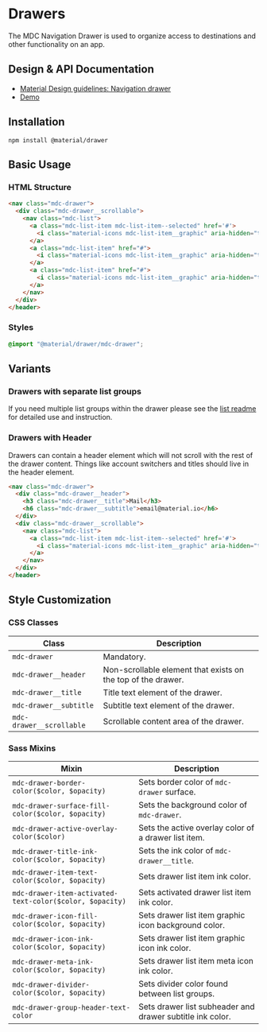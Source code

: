 <!--docs:
title: "Drawers"
layout: detail
section: components
excerpt: "Permanent, persistent, and temporary drawers."
iconId: side_navigation
path: /catalog/drawers/
-->

# Drawers

The MDC Navigation Drawer is used to organize access to destinations and other functionality on an app.

## Design & API Documentation

<ul class="icon-list">
  <li class="icon-list-item icon-list-item--spec">
    <a href="https://material.io/design/components/navigation-drawer.html">Material Design guidelines: Navigation drawer</a>
  </li>
  <li class="icon-list-item icon-list-item--link">
    <a href="https://material-components.github.io/material-components-web-catalog/#/component/drawer">Demo</a>
  </li>
</ul>

## Installation

```
npm install @material/drawer
```

## Basic Usage

### HTML Structure

```html
<nav class="mdc-drawer">
  <div class="mdc-drawer__scrollable">
    <nav class="mdc-list">
      <a class="mdc-list-item mdc-list-item--selected" href='#'>
        <i class="material-icons mdc-list-item__graphic" aria-hidden="true">inbox</i>Inbox
      </a>
      <a class="mdc-list-item" href="#">
        <i class="material-icons mdc-list-item__graphic" aria-hidden="true">send</i>Outgoing
      </a>
      <a class="mdc-list-item" href="#">
        <i class="material-icons mdc-list-item__graphic" aria-hidden="true">drafts</i>Drafts
      </a>
    </nav>
  </div>
</header>
```

### Styles

```scss
@import "@material/drawer/mdc-drawer";
```


## Variants

### Drawers with separate list groups

If you need multiple list groups within the drawer please see the [list readme](https://github.com/material-components/material-components-web/tree/master/packages/mdc-list#list-groups) for detailed use and instruction.

### Drawers with Header

Drawers can contain a header element which will not scroll with the rest of the drawer content. Things like account switchers and titles should live in the header element.

```html
<nav class="mdc-drawer">
  <div class="mdc-drawer__header">
    <h3 class="mdc-drawer__title">Mail</h3>
    <h6 class="mdc-drawer__subtitle">email@material.io</h6>
  </div>
  <div class="mdc-drawer__scrollable">
    <nav class="mdc-list">
      <a class="mdc-list-item mdc-list-item--selected" href='#'>
        <i class="material-icons mdc-list-item__graphic" aria-hidden="true">inbox</i>Inbox
      </a>
    </nav>
  </div>
</header>
```

## Style Customization

### CSS Classes

Class | Description
--- | ---
`mdc-drawer` |  Mandatory.
`mdc-drawer__header` | Non-scrollable element that exists on the top of the drawer.
`mdc-drawer__title` | Title text element of the drawer.
`mdc-drawer__subtitle` | Subtitle text element of the drawer.
`mdc-drawer__scrollable` | Scrollable content area of the drawer.

### Sass Mixins

Mixin | Description
--- | ---
`mdc-drawer-border-color($color, $opacity)` | Sets border color of `mdc-drawer` surface.
`mdc-drawer-surface-fill-color($color, $opacity)` | Sets the background color of `mdc-drawer`.
`mdc-drawer-active-overlay-color($color)` | Sets the active overlay color of a drawer list item.
`mdc-drawer-title-ink-color($color, $opacity)` | Sets the ink color of `mdc-drawer__title`.
`mdc-drawer-item-text-color($color, $opacity)` | Sets drawer list item ink color.
`mdc-drawer-item-activated-text-color($color, $opacity)` | Sets activated drawer list item ink color.
`mdc-drawer-icon-fill-color($color, $opacity)` | Sets drawer list item graphic icon background color.
`mdc-drawer-icon-ink-color($color, $opacity)` | Sets drawer list item graphic icon ink color.
`mdc-drawer-meta-ink-color($color, $opacity)` | Sets drawer list item meta icon ink color.
`mdc-drawer-divider-color($color, $opacity)` | Sets divider color found between list groups.
`mdc-drawer-group-header-text-color` | Sets drawer list subheader and drawer subtitle ink color.

